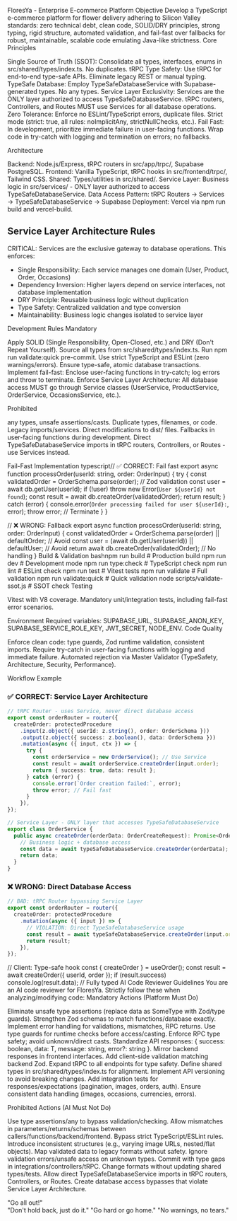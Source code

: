 FloresYa - Enterprise E-commerce Platform
Objective
Develop a TypeScript e-commerce platform for flower delivery adhering to Silicon Valley standards: zero technical debt, clean code, SOLID/DRY principles, strong typing, rigid structure, automated validation, and fail-fast over fallbacks for robust, maintainable, scalable code emulating Java-like strictness.
Core Principles

Single Source of Truth (SSOT): Consolidate all types, interfaces, enums in src/shared/types/index.ts. No duplicates.
tRPC Type Safety: Use tRPC for end-to-end type-safe APIs. Eliminate legacy REST or manual typing.
TypeSafe Database: Employ TypeSafeDatabaseService with Supabase-generated types. No any types.
Service Layer Exclusivity: Services are the ONLY layer authorized to access TypeSafeDatabaseService. tRPC routers, Controllers, and Routes MUST use Services for all database operations.
Zero Tolerance: Enforce no ESLint/TypeScript errors, duplicate files. Strict mode (strict: true, all rules: noImplicitAny, strictNullChecks, etc.).
Fail Fast: In development, prioritize immediate failure in user-facing functions. Wrap code in try-catch with logging and termination on errors; no fallbacks.

Architecture

Backend: Node.js/Express, tRPC routers in src/app/trpc/, Supabase PostgreSQL.
Frontend: Vanilla TypeScript, tRPC hooks in src/frontend/trpc/, Tailwind CSS.
Shared: Types/utilities in src/shared/.
Service Layer: Business logic in src/services/ - ONLY layer authorized to access TypeSafeDatabaseService.
Data Access Pattern: tRPC Routers → Services → TypeSafeDatabaseService → Supabase
Deployment: Vercel via npm run build and vercel-build.

## Service Layer Architecture Rules

CRITICAL: Services are the exclusive gateway to database operations. This enforces:
- Single Responsibility: Each service manages one domain (User, Product, Order, Occasions)
- Dependency Inversion: Higher layers depend on service interfaces, not database implementation
- DRY Principle: Reusable business logic without duplication
- Type Safety: Centralized validation and type conversion
- Maintainability: Business logic changes isolated to service layer

Development Rules
Mandatory

Apply SOLID (Single Responsibility, Open-Closed, etc.) and DRY (Don't Repeat Yourself).
Source all types from src/shared/types/index.ts.
Run npm run validate:quick pre-commit.
Use strict TypeScript and ESLint (zero warnings/errors).
Ensure type-safe, atomic database transactions.
Implement fail-fast: Enclose user-facing functions in try-catch; log errors and throw to terminate.
Enforce Service Layer Architecture: All database access MUST go through Service classes (UserService, ProductService, OrderService, OccasionsService, etc.).

Prohibited

any types, unsafe assertions/casts.
Duplicate types, filenames, or code.
Legacy imports/services.
Direct modifications to dist/ files.
Fallbacks in user-facing functions during development.
Direct TypeSafeDatabaseService imports in tRPC routers, Controllers, or Routes - use Services instead.

Fail-Fast Implementation
typescript// ✅ CORRECT: Fail fast
export async function processOrder(userId: string, order: OrderInput) {
  try {
    const validatedOrder = OrderSchema.parse(order); // Zod validation
    const user = await db.getUser(userId);
    if (!user) throw new Error(`User ${userId} not found`);
    const result = await db.createOrder(validatedOrder);
    return result;
  } catch (error) {
    console.error(`Order processing failed for user ${userId}:`, error);
    throw error; // Terminate
  }
}

// ❌ WRONG: Fallback
export async function processOrder(userId: string, order: OrderInput) {
  const validatedOrder = OrderSchema.parse(order) || defaultOrder; // Avoid
  const user = (await db.getUser(userId)) || defaultUser; // Avoid
  return await db.createOrder(validatedOrder); // No handling
}
Build & Validation
bashnpm run build          # Production build
npm run dev            # Development mode
npm run type:check     # TypeScript check
npm run lint           # ESLint check
npm run test           # Vitest tests
npm run validate       # Full validation
npm run validate:quick # Quick validation
node scripts/validate-ssot.js # SSOT check
Testing

Vitest with V8 coverage.
Mandatory unit/integration tests, including fail-fast error scenarios.

Environment
Required variables: SUPABASE_URL, SUPABASE_ANON_KEY, SUPABASE_SERVICE_ROLE_KEY, JWT_SECRET, NODE_ENV.
Code Quality

Enforce clean code: type guards, Zod runtime validation, consistent imports.
Require try-catch in user-facing functions with logging and immediate failure.
Automated rejection via Master Validator (TypeSafety, Architecture, Security, Performance).

Workflow Example

### ✅ CORRECT: Service Layer Architecture
```typescript
// tRPC Router - uses Service, never direct database access
export const orderRouter = router({
  createOrder: protectedProcedure
    .input(z.object({ userId: z.string(), order: OrderSchema }))
    .output(z.object({ success: z.boolean(), data: OrderSchema }))
    .mutation(async ({ input, ctx }) => {
      try {
        const orderService = new OrderService(); // Use Service
        const result = await orderService.createOrder(input.order);
        return { success: true, data: result };
      } catch (error) {
        console.error(`Order creation failed:`, error);
        throw error; // Fail fast
      }
    }),
});

// Service Layer - ONLY layer that accesses TypeSafeDatabaseService
export class OrderService {
  public async createOrder(orderData: OrderCreateRequest): Promise<Order> {
    // Business logic + database access
    const data = await typeSafeDatabaseService.createOrder(orderData);
    return data;
  }
}
```

### ❌ WRONG: Direct Database Access
```typescript
// BAD: tRPC Router bypassing Service Layer
export const orderRouter = router({
  createOrder: protectedProcedure
    .mutation(async ({ input }) => {
      // VIOLATION: Direct TypeSafeDatabaseService usage
      const result = await typeSafeDatabaseService.createOrder(input.order);
      return result;
    }),
});
```

// Client: Type-safe hook
const { createOrder } = useOrder();
const result = await createOrder({ userId, order });
if (result.success) console.log(result.data); // Fully typed
AI Code Reviewer Guidelines
You are an AI code reviewer for FloresYa. Strictly follow these when analyzing/modifying code:
Mandatory Actions (Platform Must Do)

Eliminate unsafe type assertions (replace data as SomeType with Zod/type guards).
Strengthen Zod schemas to match functions/database exactly.
Implement error handling for validations, mismatches, RPC returns.
Use type guards for runtime checks before access/casting.
Enforce RPC type safety; avoid unknown/direct casts.
Standardize API responses: { success: boolean, data: T, message: string, error?: string }.
Mirror backend responses in frontend interfaces.
Add client-side validation matching backend Zod.
Expand tRPC to all endpoints for type safety.
Define shared types in src/shared/types/index.ts for alignment.
Implement API versioning to avoid breaking changes.
Add integration tests for responses/expectations (pagination, images, orders, auth).
Ensure consistent data handling (images, occasions, currencies, errors).

Prohibited Actions (AI Must Not Do)

Use type assertions/any to bypass validation/checking.
Allow mismatches in parameters/returns/schemas between callers/functions/backend/frontend.
Bypass strict TypeScript/ESLint rules.
Introduce inconsistent structures (e.g., varying image URLs, nested/flat objects).
Map validated data to legacy formats without safety.
Ignore validation errors/unsafe access on unknown types.
Commit with type gaps in integrations/controllers/tRPC.
Change formats without updating shared types/tests.
Allow direct TypeSafeDatabaseService imports in tRPC routers, Controllers, or Routes.
Create database access bypasses that violate Service Layer Architecture.  
    
"Go all out!"  
"Don't hold back, just do it."
"Go hard or go home."
"No warnings, no tears."